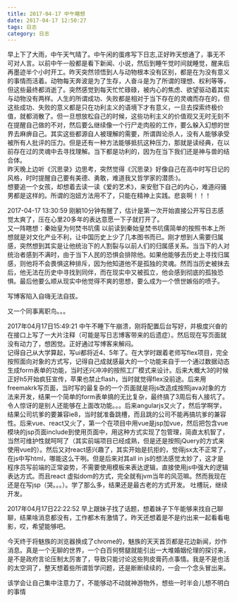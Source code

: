 ```yaml
---
title: 2017-04-17 中午瞎想
date: 2017-04-17 12:50:27
tags: 日志
category: 日志
---
```

早上下了大雨，中午天气晴了。中午闲的蛋疼写下日志,正好昨天想通了，事无不可对人言。以前中午一般都是看下新闻、小说，然后到睡午觉时间就睡觉，醒来后再墨迹半个小时开工。昨天突然领悟到人与动物根本没有区别，都是在为没有意义的事情而活着。动物每天奔波是为了生存，人奋斗是为了所谓的理想、权利等等，但这些最终都消逝了。突然感觉到每天忙忙碌碌，被内心的焦虑、欲望驱动着其实与动物没有两样。人生的所谓成功、失败都是相对于当下存在的灵魂而存在的，但这些成功、失败的意义都是只在功利主义的语境下才有意义，一旦去探索终极价值，就都消散了。但一旦想放松自己的时候，这些功利主义的价值观又无时无刻不在提醒自己做的不对，然后要么继续像一个行尸走肉般的工作，要么躲入幻想的世界去麻痹自己。其实这些都源自人被理解的需要，所谓舆论杀人，没有人能够承受被所有人批评的压力。但是还有一种方法能够抵抗这种压力，那就是读经典，在以前存在过的灵魂中去寻找理解。当下都是功利的，因为在当下我们还是神与兽的结合体。
<br/>
昨天晚上边听《沉思录》边思考，突然觉得《沉思录》好像自己在高中时写日记的风格，时时提醒自己要有美德、勇敢，难道我又哲学家的潜质:)。
<br/>
想要追一个女孩，却想着去读一读《爱的艺术》，来安慰下自己的内心，难道闷骚男都是这样的。所谓的泡妞方法用不了，只能在精神上实践。悲哀啊！！！

2017-04-17 13:30:59
刚躺10分钟有醒了，估计是第一次开始直接公开写日志感觉太爽了，压在心里20多年的表达意愿一下子就打开了。
<br/>
又一阵瞎想：秦始皇为何焚书坑儒
以前读到秦始皇焚书坑儒简单的按照书本上所想就是对文化产业不利，让中国历史上少了几本图书而已。刚才想到人需要归属感，突然想到其实是让他统治下的人割裂与以前人们的归属感关系。当当下的人对统治者感到不满时，由于当下人民的恐惧会排除他。如果他能够去历史上寻找归属感，则他将不会畏惧这种排斥，因为他知道他不是孤独的灵魂。然而当历史被抹去后，他无法在历史中寻找到同伴，而在现实中又被孤立，他会感到彻底的孤独恐惧。最后他要么顺从现实中他觉得不爽的思想，要么成为一个愤世嫉俗的喷子。

写博客陷入自嗨无法自拔。

又一个同事离职鸟。。。



2017年04月17日15:49:21
中午不睡下午崩溃，刚将配置后台写好，并极度兴奋的在接口上写了一大片注释（可能是写日志博客带来的后遗症）。然后现在写页面就没有动力了，想困觉。正好通过写博客来解闷。
<br/>
记得自己从大学算起，写ui都将近4、5年了。在大学时跟着老师写flex项目，完全按照面向对象的方式写，记得自己成就感最大的一个功能来自于一个通过数据动态生成form表单的功能，当时还兴冲冲的按照工厂模式来设计。后来大概大3的时候正好h5开始疯狂宣传，苹果也禁止flash，当时就觉得flex没前途。后来用freemakrk写页面，当时写的最复杂的一个页面就是将js改造成按照java对象的方法来开发，结果一个简单的form表单搞的无比复杂，最终搞了3周后有人接坑了。令人惊讶的是别人还能够在上面改功能。。。后来angularjs又火了，然后学啊学，结果公司坑爹的要兼容ie8，当时就准备跳槽，而且跳的公司不能再搞坑爹的兼容性。后来vue、react又火了，第一个在项目中用vue是jsp加vue，然后把包含vue模块的jsp页面include到使用页面中，用这种方式实现了包管理，简直太机智了，当然可维护性就呵呵了（其实前端项目已经成熟，但是还是按照jQuery的方式来使用vue的）。然后又对react感兴趣了，其实开始是抗拒的，觉得jsx太不正常了，在js中写html，哪能这么干咧。但是后来对其all in js的想法感觉太妙了，这才是程序员写前端的正常姿势，不需要使用模板来表达逻辑，直接使用js中强大的逻辑表达方式。而且react 虚拟dom的方式，完全就有jvm当年的风范嘛。然而我现在还是在写jsp（哭。。。）。学了那么多，结果还是最古老的方式开发。
	吐槽玩，继续开发。

2017年04月17日22:22:52
早上跟妹子找了话题，想着妹子下午能够来找自己聊聊，结果啥消息都没有，工作都木有激情了。昨天还想着是不是约出来一起看看电影，哎，希望能够吧。

今天终于将魅族的浏览器换成了chrome的，魅族的天天首页都是花边新闻，炒作消息。真是一个无聊的世界，一个白百何劈腿就能引出一大堆婚姻伦理的探讨来，是不是政府言论压制太厉害了，导致只能讨论这些狗皮膏药点事情。我是不是也活的太空洞了，整天想着些所谓哲学问题，还是断断续续的，一会一个念头冒出来。

该学会让自己集中注意力了，不能够动不动就神游物外，想些一时半会儿想不明白的事情 



